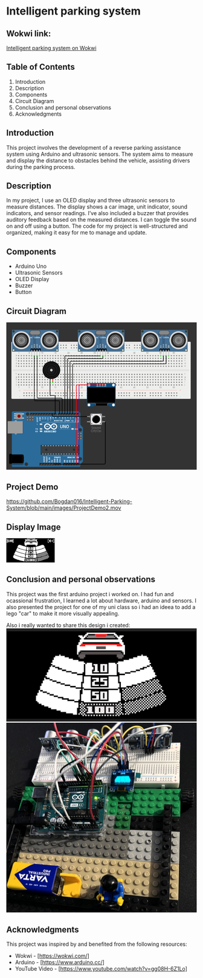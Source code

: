 # Intelligent parking system

## Wokwi link:
[Intelligent parking system on Wokwi](https://wokwi.com/projects/384735044985188353)

## Table of Contents
1. Introduction
2. Description
3. Components
4. Circuit Diagram
5. Conclusion and personal observations
6. Acknowledgments

## Introduction
This project involves the development of a reverse parking assistance system using Arduino and ultrasonic sensors. 
The system aims to measure and display the distance to obstacles behind the vehicle, assisting drivers during the parking process.

## Description
In my project, I use an OLED display and three ultrasonic sensors to measure distances. 
The display shows a car image, unit indicator, sound indicators, and sensor readings. 
I’ve also included a buzzer that provides auditory feedback based on the measured distances. 
I can toggle the sound on and off using a button. The code for my project is well-structured and organized, making it easy for me to manage and update.

## Components
- Arduino Uno
- Ultrasonic Sensors
- OLED Display
- Buzzer
- Button

## Circuit Diagram
![Circuit Diagram](images/CircuitDiagram.png)

## Project Demo

https://github.com/Bogdan016/Intelligent-Parking-System/blob/main/images/ProjectDemo2.mov

## Display Image

![Display Image](images/img02.png)

## Conclusion and personal observations

This project was the first arduino project i worked on. 
I had fun and ocassional frustration, I learned a lot about hardware, arduino and sensors. 
I also presented the project for one of my uni class so i had an ideea to add a lego "car" to make it more visually appealing.

Also i really wanted to share this design i created: 
![Project initial design](images/img01.png)
![Project image](images/ProjectImage.JPG)

## Acknowledgments

This project was inspired by and benefited from the following resources:

- Wokwi - [https://wokwi.com/]
- Arduino - [https://www.arduino.cc/]
- YouTube Video - [https://www.youtube.com/watch?v=gg08H-6Z1Lo]

